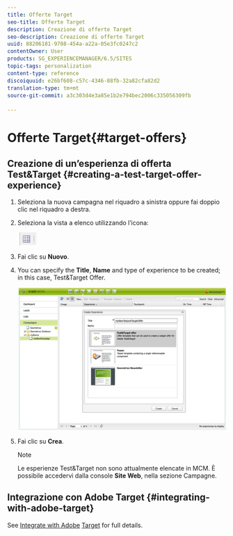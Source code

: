 ```yaml
---
title: Offerte Target
seo-title: Offerte Target
description: Creazione di offerte Target
seo-description: Creazione di offerte Target
uuid: 88206181-9708-454a-a22a-05e3fc0247c2
contentOwner: User
products: SG_EXPERIENCEMANAGER/6.5/SITES
topic-tags: personalization
content-type: reference
discoiquuid: e26bf608-c57c-4346-88fb-32a82cfa82d2
translation-type: tm+mt
source-git-commit: a3c303d4e3a85e1b2e794bec2006c335056309fb

---
```



# Offerte Target{#target-offers}

## Creazione di un’esperienza di offerta Test&amp;Target {#creating-a-test-target-offer-experience}

1. Seleziona la nuova campagna nel riquadro a sinistra oppure fai doppio clic nel riquadro a destra.
1. Seleziona la vista a elenco utilizzando l’icona:

   ![](do-not-localize/chlimage_1-11.png)

1. Fai clic su **Nuovo**.
1. You can specify the **Title**, **Name** and type of experience to be created; in this case, Test&amp;Target Offer.

   ![chlimage_1-139](assets/chlimage_1-139.png)

1. Fai clic su **Crea**. 

   >[!NOTE]
   >
   >Le esperienze Test&amp;Target non sono attualmente elencate in MCM. È possibile accedervi dalla console **Site Web**, nella sezione Campagne.

## Integrazione con Adobe Target {#integrating-with-adobe-target}

See [Integrate with Adobe](/help/sites-administering/target.md) [Target](/help/sites-administering/target.md) for full details.
